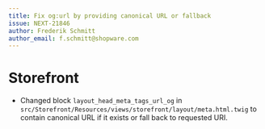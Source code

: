```yaml
---
title: Fix og:url by providing canonical URL or fallback
issue: NEXT-21846
author: Frederik Schmitt
author_email: f.schmitt@shopware.com
---
```

# Storefront
* Changed block `layout_head_meta_tags_url_og` in `src/Storefront/Resources/views/storefront/layout/meta.html.twig` to contain canonical URL if it exists or fall back to requested URI.
